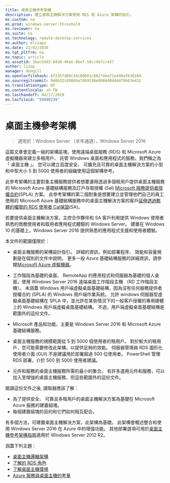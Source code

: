 ```yaml
---
title: 桌面主機參考架構
description: 建立桌面主機解決方案使用 RDS 和 Azure 架構的指引。
ms.custom: na
ms.prod: windows-server-threshold
ms.reviewer: na
ms.suite: na
ms.technology: remote-desktop-services
ms.author: elizapo
ms.date: 11/02/2016
ms.tgt_pltfrm: na
ms.topic: article
ms.assetid: 1bac5dd3-8430-46ee-8bef-10cc4b7cc437
author: lizap
manager: dongill
ms.openlocfilehash: 6f235fd89c34c00601c802f4ea71e440af630169
ms.sourcegitcommit: 0d0b32c8986ba7db9536e0b8648d4ddf9b03e452
ms.translationtype: HT
ms.contentlocale: zh-TW
ms.lasthandoff: 04/17/2019
ms.locfileid: "59890239"
---
```

# <a name="desktop-hosting-reference-architecture"></a>桌面主機參考架構

>適用於：Windows Server （半年通道），Windows Server 2016

這篇文章會定義一組的架構區塊，使用遠端桌面服務 (RDS) 和 Microsoft Azure 虛擬機器來建立多租用戶、 託管 Windows 桌面和應用程式的服務，我們稱之為 「 桌面主機 」。 您可以建立高度安全、 可擴充且可靠的桌面主機解決方案的小型和中型大小 5 到 5000 使用者的組織使用這個架構參考。    
  
此參考架構的主要對象主機服務提供者想要運用透過多個租用戶提供桌面主機服務的 Microsoft Azure 基礎結構服務及訂戶存取授權 (Sal) [Microsoft 服務提供者授權合約](https://www.microsoft.com/hosting/en/us/licensing/splabenefits.aspx)(SPLA) 方案。 此參考架構的第二個對象是想要建立並管理他們自己的員工使用的 Microsoft Azure 基礎結構服務中的桌面主機解決方案的客戶[延伸透過軟體的權限的 RDS 使用者 Cal保證](https://download.microsoft.com/download/6/B/A/6BA3215A-C8B5-4AD1-AA8E-6C93606A4CFB/Windows_Server_2012_R2_Remote_Desktop_Services_Licensing_Datasheet.pdf)(SA)。   
  
若要提供桌面主機解決方案，主控合作夥伴和 SA 客戶利用提供 Windows 使用者熟悉的商務使用者和取用者應用程式體驗的 Windows Server。 建置在 Windows 10 的基礎上，Windows Server 2016 提供熟悉的應用程式支援和使用者體驗。    
  
本文件的範圍僅限於：   
  
* 桌面主機服務的架構設計指引。 詳細的資訊，例如部署程序、 效能和容量規劃是在個別的文件中說明。 更多一般 Azure 基礎結構服務的詳細資訊，請參閱[Microsoft Azure 虛擬機器](https://azure.microsoft.com/documentation/services/virtual-machines/)。   
  
* 工作階段為基礎的桌面、 RemoteApp 的應用程式和伺服器為基礎的個人桌面，使用 Windows Server 2016 遠端桌面工作階段主機 （RD 工作階段主機）。 未涵蓋 Windows 用戶端虛擬桌面基礎結構，因為沒有任何服務提供者授權合約 (SPLA) 的 Windows 用戶端作業系統。 允許 windows 伺服器型虛擬桌面基礎結構在 SPLA 中，並允許在某些情況下的一般客戶授權的專用硬體上的 Windows 用戶端虛擬桌面基礎結構。 不過，用戶端虛擬桌面基礎結構是範圍外的這份文件。   
  
* Microsoft 產品和功能，主要是 Windows Server 2016 和 Microsoft Azure 基礎結構服務。   
  
* 桌面主機服務的規模範圍從 5 到 5000 個使用者的租用戶。   對於較大的租用戶，您可能需要修改此架構，以提供足夠的效能。 伺服器管理員 RDS 圖形化使用者介面 (GUI) 不是建議用於部署超過 500 位使用者。 PowerShell 管理 RDS 部署，介於 500 到 5000 使用者建議。   
  
* 元件和服務的桌面主機服務所需的最小的集合。 有許多選用元件和服務，可以加入至增強的桌面主機服務，但這些範圍外的這份文件。    
  
閱讀這份文件之後, 讀取器應該了解：   
- 為了提供安全、 可靠且多租用戶的桌面主機解決方案為基礎在 Microsoft Azure 服務的建置組塊。  
- 每個建置組塊的目的和它們如何相互配合。  
  
有多個方法，可建置桌面主機解決方案，此架構為基礎。 此架構會概述整合和使用 Windows Server 2016 在 Azure 中的增強功能。 其他部署選項可用於[桌面主機參考架構指南](https://go.microsoft.com/fwlink/p/?LinkId=517389)適用於 Windows Server 2012 R2。    
  
涵蓋下列主題：  
- [桌面主機邏輯架構](Desktop-hosting-logical-architecture.md)  
- [了解的 RDS 角色](Understanding-RDS-roles.md)
- [了解桌面主機環境](Understanding-the-desktop-hosting-environment.md)  
- [Azure 服務與桌面主機的考量](Azure-services-and-considerations-for-desktop-hosting.md)
  
 



